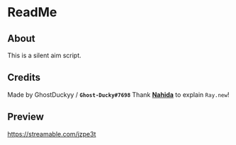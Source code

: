 # ReadMe
## About
This is a silent aim script.
## Credits
Made by GhostDuckyy / **`Ghost-Ducky#7698`**
Thank [**Nahida**](https://v3rmillion.net/member.php?action=profile&uid=2698182) to explain `Ray.new`!

## Preview
https://streamable.com/jzpe3t
